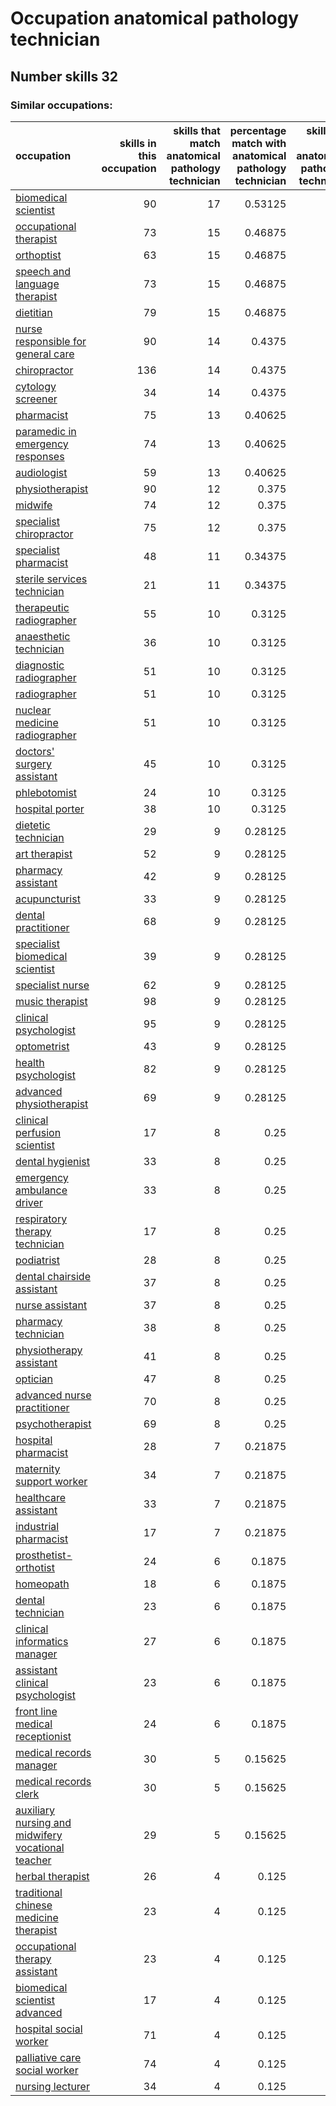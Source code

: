 # Occupation anatomical pathology technician
## Number skills 32
### Similar occupations:
| occupation                                                                                                  |   skills in this occupation |   skills that match anatomical pathology technician |   percentage match with anatomical pathology technician |   skills not in anatomical pathology technician |
|:------------------------------------------------------------------------------------------------------------|----------------------------:|----------------------------------------------------:|--------------------------------------------------------:|------------------------------------------------:|
| [biomedical scientist](biomedical_scientist.md)                                                             |                          90 |                                                  17 |                                                 0.53125 |                                              73 |
| [occupational therapist](occupational_therapist.md)                                                         |                          73 |                                                  15 |                                                 0.46875 |                                              58 |
| [orthoptist](orthoptist.md)                                                                                 |                          63 |                                                  15 |                                                 0.46875 |                                              48 |
| [speech and language therapist](speech_and_language_therapist.md)                                           |                          73 |                                                  15 |                                                 0.46875 |                                              58 |
| [dietitian](dietitian.md)                                                                                   |                          79 |                                                  15 |                                                 0.46875 |                                              64 |
| [nurse responsible for general care](nurse_responsible_for_general_care.md)                                 |                          90 |                                                  14 |                                                 0.4375  |                                              76 |
| [chiropractor](chiropractor.md)                                                                             |                         136 |                                                  14 |                                                 0.4375  |                                             122 |
| [cytology screener](cytology_screener.md)                                                                   |                          34 |                                                  14 |                                                 0.4375  |                                              20 |
| [pharmacist](pharmacist.md)                                                                                 |                          75 |                                                  13 |                                                 0.40625 |                                              62 |
| [paramedic in emergency responses](paramedic_in_emergency_responses.md)                                     |                          74 |                                                  13 |                                                 0.40625 |                                              61 |
| [audiologist](audiologist.md)                                                                               |                          59 |                                                  13 |                                                 0.40625 |                                              46 |
| [physiotherapist](physiotherapist.md)                                                                       |                          90 |                                                  12 |                                                 0.375   |                                              78 |
| [midwife](midwife.md)                                                                                       |                          74 |                                                  12 |                                                 0.375   |                                              62 |
| [specialist chiropractor](specialist_chiropractor.md)                                                       |                          75 |                                                  12 |                                                 0.375   |                                              63 |
| [specialist pharmacist](specialist_pharmacist.md)                                                           |                          48 |                                                  11 |                                                 0.34375 |                                              37 |
| [sterile services technician](sterile_services_technician.md)                                               |                          21 |                                                  11 |                                                 0.34375 |                                              10 |
| [therapeutic radiographer](therapeutic_radiographer.md)                                                     |                          55 |                                                  10 |                                                 0.3125  |                                              45 |
| [anaesthetic technician](anaesthetic_technician.md)                                                         |                          36 |                                                  10 |                                                 0.3125  |                                              26 |
| [diagnostic radiographer](diagnostic_radiographer.md)                                                       |                          51 |                                                  10 |                                                 0.3125  |                                              41 |
| [radiographer](radiographer.md)                                                                             |                          51 |                                                  10 |                                                 0.3125  |                                              41 |
| [nuclear medicine radiographer](nuclear_medicine_radiographer.md)                                           |                          51 |                                                  10 |                                                 0.3125  |                                              41 |
| [doctors' surgery assistant](doctors'_surgery_assistant.md)                                                 |                          45 |                                                  10 |                                                 0.3125  |                                              35 |
| [phlebotomist](phlebotomist.md)                                                                             |                          24 |                                                  10 |                                                 0.3125  |                                              14 |
| [hospital porter](hospital_porter.md)                                                                       |                          38 |                                                  10 |                                                 0.3125  |                                              28 |
| [dietetic technician](dietetic_technician.md)                                                               |                          29 |                                                   9 |                                                 0.28125 |                                              20 |
| [art therapist](art_therapist.md)                                                                           |                          52 |                                                   9 |                                                 0.28125 |                                              43 |
| [pharmacy assistant](pharmacy_assistant.md)                                                                 |                          42 |                                                   9 |                                                 0.28125 |                                              33 |
| [acupuncturist](acupuncturist.md)                                                                           |                          33 |                                                   9 |                                                 0.28125 |                                              24 |
| [dental practitioner](dental_practitioner.md)                                                               |                          68 |                                                   9 |                                                 0.28125 |                                              59 |
| [specialist biomedical scientist](specialist_biomedical_scientist.md)                                       |                          39 |                                                   9 |                                                 0.28125 |                                              30 |
| [specialist nurse](specialist_nurse.md)                                                                     |                          62 |                                                   9 |                                                 0.28125 |                                              53 |
| [music therapist](music_therapist.md)                                                                       |                          98 |                                                   9 |                                                 0.28125 |                                              89 |
| [clinical psychologist](clinical_psychologist.md)                                                           |                          95 |                                                   9 |                                                 0.28125 |                                              86 |
| [optometrist](optometrist.md)                                                                               |                          43 |                                                   9 |                                                 0.28125 |                                              34 |
| [health psychologist](health_psychologist.md)                                                               |                          82 |                                                   9 |                                                 0.28125 |                                              73 |
| [advanced physiotherapist](advanced_physiotherapist.md)                                                     |                          69 |                                                   9 |                                                 0.28125 |                                              60 |
| [clinical perfusion scientist](clinical_perfusion_scientist.md)                                             |                          17 |                                                   8 |                                                 0.25    |                                               9 |
| [dental hygienist](dental_hygienist.md)                                                                     |                          33 |                                                   8 |                                                 0.25    |                                              25 |
| [emergency ambulance driver](emergency_ambulance_driver.md)                                                 |                          33 |                                                   8 |                                                 0.25    |                                              25 |
| [respiratory therapy technician](respiratory_therapy_technician.md)                                         |                          17 |                                                   8 |                                                 0.25    |                                               9 |
| [podiatrist](podiatrist.md)                                                                                 |                          28 |                                                   8 |                                                 0.25    |                                              20 |
| [dental chairside assistant](dental_chairside_assistant.md)                                                 |                          37 |                                                   8 |                                                 0.25    |                                              29 |
| [nurse assistant](nurse_assistant.md)                                                                       |                          37 |                                                   8 |                                                 0.25    |                                              29 |
| [pharmacy technician](pharmacy_technician.md)                                                               |                          38 |                                                   8 |                                                 0.25    |                                              30 |
| [physiotherapy assistant](physiotherapy_assistant.md)                                                       |                          41 |                                                   8 |                                                 0.25    |                                              33 |
| [optician](optician.md)                                                                                     |                          47 |                                                   8 |                                                 0.25    |                                              39 |
| [advanced nurse practitioner](advanced_nurse_practitioner.md)                                               |                          70 |                                                   8 |                                                 0.25    |                                              62 |
| [psychotherapist](psychotherapist.md)                                                                       |                          69 |                                                   8 |                                                 0.25    |                                              61 |
| [hospital pharmacist](hospital_pharmacist.md)                                                               |                          28 |                                                   7 |                                                 0.21875 |                                              21 |
| [maternity support worker](maternity_support_worker.md)                                                     |                          34 |                                                   7 |                                                 0.21875 |                                              27 |
| [healthcare assistant](healthcare_assistant.md)                                                             |                          33 |                                                   7 |                                                 0.21875 |                                              26 |
| [industrial pharmacist](industrial_pharmacist.md)                                                           |                          17 |                                                   7 |                                                 0.21875 |                                              10 |
| [prosthetist-orthotist](prosthetist-orthotist.md)                                                           |                          24 |                                                   6 |                                                 0.1875  |                                              18 |
| [homeopath](homeopath.md)                                                                                   |                          18 |                                                   6 |                                                 0.1875  |                                              12 |
| [dental technician](dental_technician.md)                                                                   |                          23 |                                                   6 |                                                 0.1875  |                                              17 |
| [clinical informatics manager](clinical_informatics_manager.md)                                             |                          27 |                                                   6 |                                                 0.1875  |                                              21 |
| [assistant clinical psychologist](assistant_clinical_psychologist.md)                                       |                          23 |                                                   6 |                                                 0.1875  |                                              17 |
| [front line medical receptionist](front_line_medical_receptionist.md)                                       |                          24 |                                                   6 |                                                 0.1875  |                                              18 |
| [medical records manager](medical_records_manager.md)                                                       |                          30 |                                                   5 |                                                 0.15625 |                                              25 |
| [medical records clerk](medical_records_clerk.md)                                                           |                          30 |                                                   5 |                                                 0.15625 |                                              25 |
| [auxiliary nursing and midwifery vocational teacher](auxiliary_nursing_and_midwifery_vocational_teacher.md) |                          29 |                                                   5 |                                                 0.15625 |                                              24 |
| [herbal therapist](herbal_therapist.md)                                                                     |                          26 |                                                   4 |                                                 0.125   |                                              22 |
| [traditional chinese medicine therapist](traditional_chinese_medicine_therapist.md)                         |                          23 |                                                   4 |                                                 0.125   |                                              19 |
| [occupational therapy assistant](occupational_therapy_assistant.md)                                         |                          23 |                                                   4 |                                                 0.125   |                                              19 |
| [biomedical scientist advanced](biomedical_scientist_advanced.md)                                           |                          17 |                                                   4 |                                                 0.125   |                                              13 |
| [hospital social worker](hospital_social_worker.md)                                                         |                          71 |                                                   4 |                                                 0.125   |                                              67 |
| [palliative care social worker](palliative_care_social_worker.md)                                           |                          74 |                                                   4 |                                                 0.125   |                                              70 |
| [nursing lecturer](nursing_lecturer.md)                                                                     |                          34 |                                                   4 |                                                 0.125   |                                              30 |
